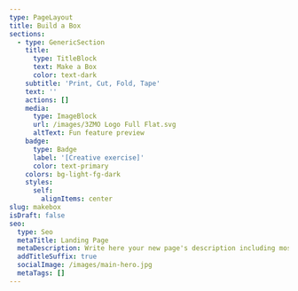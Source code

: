 ```yaml
---
type: PageLayout
title: Build a Box
sections:
  - type: GenericSection
    title:
      type: TitleBlock
      text: Make a Box
      color: text-dark
    subtitle: 'Print, Cut, Fold, Tape'
    text: ''
    actions: []
    media:
      type: ImageBlock
      url: /images/3ZMO Logo Full Flat.svg
      altText: Fun feature preview
    badge:
      type: Badge
      label: '[Creative exercise]'
      color: text-primary
    colors: bg-light-fg-dark
    styles:
      self:
        alignItems: center
slug: makebox
isDraft: false
seo:
  type: Seo
  metaTitle: Landing Page
  metaDescription: Write here your new page's description including most relevant keywords.
  addTitleSuffix: true
  socialImage: /images/main-hero.jpg
  metaTags: []
---
```

